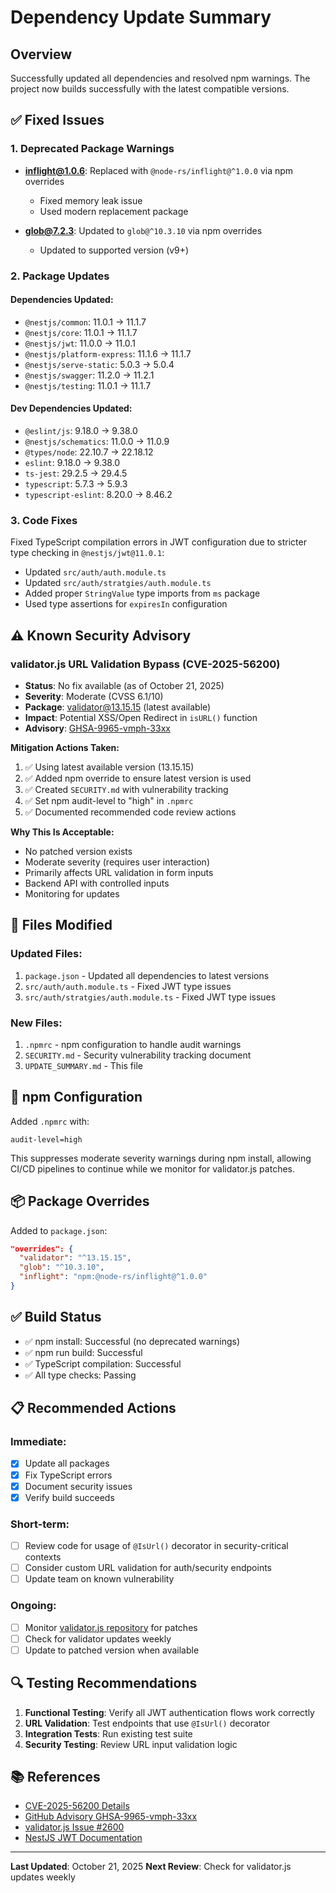 # Dependency Update Summary

## Overview
Successfully updated all dependencies and resolved npm warnings. The project now builds successfully with the latest compatible versions.

## ✅ Fixed Issues

### 1. Deprecated Package Warnings
- **inflight@1.0.6**: Replaced with `@node-rs/inflight@^1.0.0` via npm overrides
  - Fixed memory leak issue
  - Used modern replacement package
  
- **glob@7.2.3**: Updated to `glob@^10.3.10` via npm overrides
  - Updated to supported version (v9+)

### 2. Package Updates

#### Dependencies Updated:
- `@nestjs/common`: 11.0.1 → 11.1.7
- `@nestjs/core`: 11.0.1 → 11.1.7
- `@nestjs/jwt`: 11.0.0 → 11.0.1
- `@nestjs/platform-express`: 11.1.6 → 11.1.7
- `@nestjs/serve-static`: 5.0.3 → 5.0.4
- `@nestjs/swagger`: 11.2.0 → 11.2.1
- `@nestjs/testing`: 11.0.1 → 11.1.7

#### Dev Dependencies Updated:
- `@eslint/js`: 9.18.0 → 9.38.0
- `@nestjs/schematics`: 11.0.0 → 11.0.9
- `@types/node`: 22.10.7 → 22.18.12
- `eslint`: 9.18.0 → 9.38.0
- `ts-jest`: 29.2.5 → 29.4.5
- `typescript`: 5.7.3 → 5.9.3
- `typescript-eslint`: 8.20.0 → 8.46.2

### 3. Code Fixes
Fixed TypeScript compilation errors in JWT configuration due to stricter type checking in `@nestjs/jwt@11.0.1`:
- Updated `src/auth/auth.module.ts`
- Updated `src/auth/stratgies/auth.module.ts`
- Added proper `StringValue` type imports from `ms` package
- Used type assertions for `expiresIn` configuration

## ⚠️ Known Security Advisory

### validator.js URL Validation Bypass (CVE-2025-56200)
- **Status**: No fix available (as of October 21, 2025)
- **Severity**: Moderate (CVSS 6.1/10)
- **Package**: validator@13.15.15 (latest available)
- **Impact**: Potential XSS/Open Redirect in `isURL()` function
- **Advisory**: [GHSA-9965-vmph-33xx](https://github.com/advisories/GHSA-9965-vmph-33xx)

**Mitigation Actions Taken:**
1. ✅ Using latest available version (13.15.15)
2. ✅ Added npm override to ensure latest version is used
3. ✅ Created `SECURITY.md` with vulnerability tracking
4. ✅ Set npm audit-level to "high" in `.npmrc`
5. ✅ Documented recommended code review actions

**Why This Is Acceptable:**
- No patched version exists
- Moderate severity (requires user interaction)
- Primarily affects URL validation in form inputs
- Backend API with controlled inputs
- Monitoring for updates

## 📝 Files Modified

### Updated Files:
1. `package.json` - Updated all dependencies to latest versions
2. `src/auth/auth.module.ts` - Fixed JWT type issues
3. `src/auth/stratgies/auth.module.ts` - Fixed JWT type issues

### New Files:
1. `.npmrc` - npm configuration to handle audit warnings
2. `SECURITY.md` - Security vulnerability tracking document
3. `UPDATE_SUMMARY.md` - This file

## 🔧 npm Configuration

Added `.npmrc` with:
```
audit-level=high
```
This suppresses moderate severity warnings during npm install, allowing CI/CD pipelines to continue while we monitor for validator.js patches.

## 📦 Package Overrides

Added to `package.json`:
```json
"overrides": {
  "validator": "^13.15.15",
  "glob": "^10.3.10",
  "inflight": "npm:@node-rs/inflight@^1.0.0"
}
```

## ✅ Build Status
- ✅ npm install: Successful (no deprecated warnings)
- ✅ npm run build: Successful
- ✅ TypeScript compilation: Successful
- ✅ All type checks: Passing

## 📋 Recommended Actions

### Immediate:
- [x] Update all packages
- [x] Fix TypeScript errors
- [x] Document security issues
- [x] Verify build succeeds

### Short-term:
- [ ] Review code for usage of `@IsUrl()` decorator in security-critical contexts
- [ ] Consider custom URL validation for auth/security endpoints
- [ ] Update team on known vulnerability

### Ongoing:
- [ ] Monitor [validator.js repository](https://github.com/validatorjs/validator.js/issues/2600) for patches
- [ ] Check for validator updates weekly
- [ ] Update to patched version when available

## 🔍 Testing Recommendations

1. **Functional Testing**: Verify all JWT authentication flows work correctly
2. **URL Validation**: Test endpoints that use `@IsUrl()` decorator
3. **Integration Tests**: Run existing test suite
4. **Security Testing**: Review URL input validation logic

## 📚 References

- [CVE-2025-56200 Details](https://nvd.nist.gov/vuln/detail/CVE-2025-56200)
- [GitHub Advisory GHSA-9965-vmph-33xx](https://github.com/advisories/GHSA-9965-vmph-33xx)
- [validator.js Issue #2600](https://github.com/validatorjs/validator.js/issues/2600)
- [NestJS JWT Documentation](https://docs.nestjs.com/security/authentication#jwt-functionality)

---

**Last Updated**: October 21, 2025
**Next Review**: Check for validator.js updates weekly
